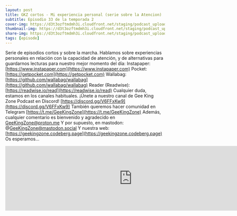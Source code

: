 ```yaml
---
layout: post
title: GKZ cortos - Mi experiencia personal (serie sobre la Atencion)
subtitle: Episodio 33 de la temporada 2
cover-img: https://d3t3ozftmdmh3i.cloudfront.net/staging/podcast_uploaded_episode/14743809/14743809-1691161341482-dab63ef60b881.jpg
thumbnail-img: https://d3t3ozftmdmh3i.cloudfront.net/staging/podcast_uploaded_episode/14743809/14743809-1691161341482-dab63ef60b881.jpg
share-img: https://d3t3ozftmdmh3i.cloudfront.net/staging/podcast_uploaded_episode/14743809/14743809-1691161341482-dab63ef60b881.jpg
tags: [episode]
---
```


Serie de episodios cortos y sobre la marcha.
Hablamos sobre experiencias personales en relación con la capacidad de atención, y de alternativas para guardarnos lecturas para nuestro mejor momento del día:
Instapaper: [https://www.instapaper.com](https://www.instapaper.com)
Pocket: [https://getpocket.com](https://getpocket.com)
Wallabag: [https://github.com/wallabag/wallabag](https://github.com/wallabag/wallabag)
Reader (Readwise): [https://readwise.io/read](https://readwise.io/read)
Cualquier duda, estamos en los canales habituales.
¡Únete a nuestro canal de Gee King Zone Podcast en Discord! [https://discord.gg/V6FFxKw9](https://discord.gg/V6FFxKw9)
También queremos hacer comunidad en Telegram [https://t.me/GeeKingZone](https://t.me/GeeKingZone)
Además, cualquier comentario es bienvenido y agradecido en GeeKingZone@proton.me
Y por supuesto, en mastodon: @GeeKingZone@mastodon.social
Y nuestra web: [https://geekingzone.codeberg.page](https://geekingzone.codeberg.page)
Os esperamos...
<iframe src='https://podcasters.spotify.com/pod/show/geekingzone/embed/episodes/GKZ-cortos---Mi-experiencia-personal-serie-sobre-la-Atencin-e1ulu9n' height='204px' width='800px' frameborder='0' scrolling='no'></iframe>